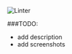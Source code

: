 ![Linter](https://github.com/github/docs/actions/workflows/linter.yml/badge.svg)

###TODO:

- add description
- add screenshots
